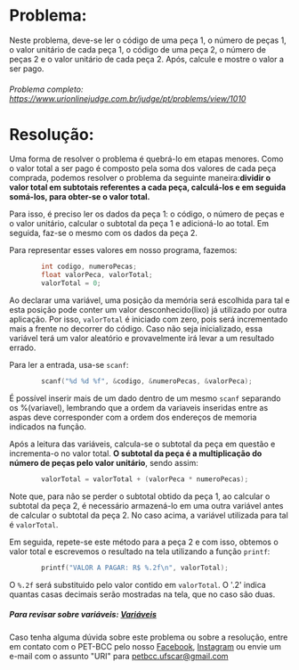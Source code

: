 # Problema:

Neste problema, deve-se ler o código de uma peça 1, o número de peças 1, o valor unitário de cada peça 1, o código de uma peça 2, o número de peças 2 e o valor unitário de cada peça 2. Após, calcule e mostre o valor a ser pago.

###### Problema completo: https://www.urionlinejudge.com.br/judge/pt/problems/view/1010

# Resolução:

Uma forma de resolver o problema é quebrá-lo em etapas menores. Como o valor total a ser pago é composto pela soma dos valores de cada peça comprada, podemos resolver o problema da seguinte maneira:**dividir o valor total em subtotais referentes a cada peça, calculá-los e em seguida somá-los, para obter-se o valor total.**

Para isso, é preciso ler os dados da peça 1: o código, o número de peças e o valor unitário, calcular o subtotal da peça 1 e adicioná-lo ao total. Em seguida, faz-se o mesmo com os dados da peça 2.

Para representar esses valores em nosso programa, fazemos: 

```c
        int codigo, numeroPecas;
        float valorPeca, valorTotal;
        valorTotal = 0;
```

Ao declarar uma variável, uma posição da memória será escolhida para tal e esta posição pode conter um valor desconhecido(lixo) já utilizado por outra aplicação. Por isso, `valorTotal` é iniciado com zero, pois será incrementado mais a frente no decorrer do código. Caso não seja inicializado, essa variável terá um valor aleatório e provavelmente irá levar a um resultado errado.

Para ler a entrada, usa-se `scanf`:

```c
        scanf("%d %d %f", &codigo, &numeroPecas, &valorPeca);
```

É possível inserir mais de um dado dentro de um mesmo `scanf` separando os %(variavel), lembrando que a ordem da variaveis inseridas entre as aspas deve corresponder com a ordem dos endereços de memoria indicados na função.

Após a leitura das variáveis, calcula-se o subtotal da peça em questão e incrementa-o no valor total. **O subtotal da peça é a multiplicação do número de peças pelo valor unitário**, sendo assim:

```c
        valorTotal = valorTotal + (valorPeca * numeroPecas);
```

Note que, para não se perder o subtotal obtido da peça 1, ao calcular o subtotal da peça 2, é necessário armazená-lo em uma outra variável antes de calcular o subtotal da peça 2. No caso acima, a variável utilizada para tal é `valorTotal`.

Em seguida, repete-se este método para a peça 2 e com isso, obtemos o valor total e escrevemos o resultado na tela utilizando a função `printf`:

```c
        printf("VALOR A PAGAR: R$ %.2f\n", valorTotal);
```

O `%.2f` será substituido pelo valor contido em `valorTotal`. O '.2' indica quantas casas decimais serão mostradas na tela, que no caso são duas.


##### Para revisar sobre variáveis: [Variáveis](http://linguagemc.com.br/variaveis-em-linguagem-c/)


Caso tenha alguma dúvida sobre este problema ou sobre a resolução, entre em contato com o PET-BCC pelo nosso
[Facebook](https://www.facebook.com/petbcc/),
[Instagram](https://www.instagram.com/petbcc.ufscar/)
ou envie um e-mail com o assunto "URI" para petbcc.ufscar@gmail.com
